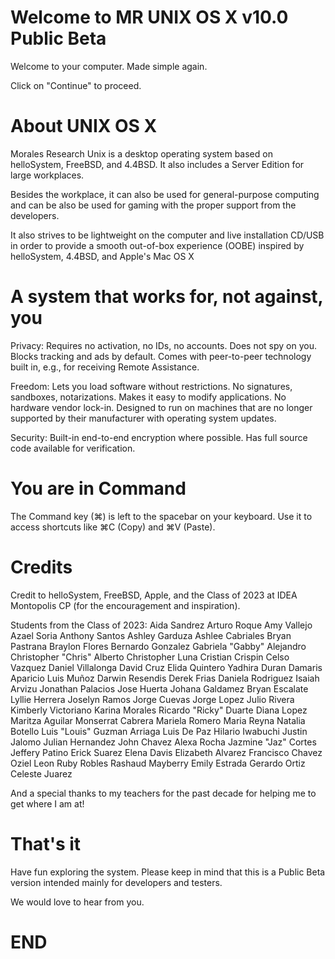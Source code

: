 # Welcome to MR UNIX OS X v10.0 Public Beta

Welcome to your computer.
Made simple again.

Click on "Continue" to proceed.

# About UNIX OS X
Morales Research Unix is a desktop operating system based on helloSystem, FreeBSD, and 4.4BSD. It also includes a Server Edition for large workplaces.

Besides the workplace, it can also be used for general-purpose computing and can be also be used for gaming with the proper support from the developers.

It also strives to be lightweight on the computer and live installation CD/USB in order to provide a smooth out-of-box experience (OOBE) inspired by helloSystem, 4.4BSD, and Apple's Mac OS X

# A system that works for, not against, you

Privacy: Requires no activation, no IDs, no accounts. Does not spy on you. Blocks tracking and ads by default. Comes with peer-to-peer technology built in, e.g., for receiving Remote Assistance.

Freedom: Lets you load software without restrictions. No signatures, sandboxes, notarizations. Makes it easy to modify applications. No hardware vendor lock-in. Designed to run on machines that are no longer supported by their manufacturer with operating system updates.

Security: Built-in end-to-end encryption where possible. Has full source code available for verification.

# You are in Command

The Command key (⌘) is left to the spacebar on your keyboard. Use it to access shortcuts like ⌘C (Copy) and ⌘V (Paste).

# Credits
Credit to helloSystem, FreeBSD, Apple, and the Class of 2023 at IDEA Montopolis CP (for the encouragement and inspiration).

Students from the Class of 2023:
Aida Sandrez
Arturo Roque
Amy Vallejo
Azael Soria
Anthony Santos
Ashley Garduza
Ashlee Cabriales
Bryan Pastrana
Braylon Flores
Bernardo Gonzalez
Gabriela "Gabby" Alejandro
Christopher "Chris" Alberto
Christopher Luna
Cristian Crispin
Celso Vazquez
Daniel Villalonga
David Cruz
Elida Quintero
Yadhira Duran
Damaris Aparicio
Luis Muñoz
Darwin Resendis
Derek Frias
Daniela Rodriguez
Isaiah Arvizu
Jonathan Palacios
Jose Huerta
Johana Galdamez
Bryan Escalate
Lyllie Herrera
Joselyn Ramos
Jorge Cuevas
Jorge Lopez
Julio Rivera
Kimberly Victoriano
Karina Morales
Ricardo "Ricky" Duarte
Diana Lopez
Maritza Aguilar
Monserrat Cabrera
Mariela Romero
Maria Reyna
Natalia Botello
Luis "Louis" Guzman Arriaga
Luis De Paz
Hilario Iwabuchi
Justin Jalomo
Julian Hernandez
John Chavez
Alexa Rocha
Jazmine "Jaz" Cortes
Jeffery Patino
Erick Suarez
Elena Davis
Elizabeth Alvarez
Francisco Chavez
Oziel Leon
Ruby Robles
Rashaud Mayberry
Emily Estrada
Gerardo Ortiz
Celeste Juarez

And a special thanks to my teachers for the past decade for helping me to get where I am at!

# That's it

Have fun exploring the system. Please keep in mind that this is a Public Beta version intended mainly for developers and testers.

We would love to hear from you.

# END
